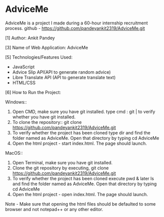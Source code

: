 # AdviceMe
AdviceMe is a project I made during a 60-hour internship recruitment process. github - https://github.com/pandeyankit2319/AdviceMe.git

[1] Author: Ankit Pandey

[3] Name of Web Application: AdviceMe

[5] Technologies/Features Used:
* JavaScript
* Advice Slip API(API to generate random advice)
* Libre Translate API (API to generate translate text)
* HTML/CSS

[6] How to Run the Project:

Windows::
1) Open CMD, make sure you have git installed.
type cmd : git | to verify whether you have git installed.
2) To clone the repository::
git clone https://github.com/pandeyankit2319/AdviceMe.git
3) To verify whether the project has been cloned type dir and find
the folder named as AdviceMe. Open that directory by typing cd AdviceMe
4) Open the html project - start index.html. The page should launch.


MacOS::
1) Open Terminal, make sure you have git installed.
2) Clone the git repository by executing,
git clone https://github.com/pandeyankit2319/AdviceMe.git
3) To verify whether the project has been cloned execute pwd & later ls and find
the folder named as AdviceMe. Open that directory by typing cd AdviceMe
4) Open the html project - open index.html. The page should launch.

Note -  Make sure that opening the html files should be defaulted 
        to some browser and not notepad++ or any other editor.
